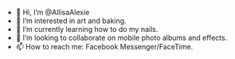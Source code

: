- 👋 Hi, I’m @AllisaAlexie
- 👀 I’m interested in art and baking.
- 🌱 I’m currently learning how to do my nails.
- 💞️ I’m looking to collaborate on mobile photo albums and effects.
- 📫 How to reach me: Facebook Messenger/FaceTime.

<!---
AllisaAlexie/AllisaAlexie is a ✨special ✨ repository because its `README.md` (this file) appears on your GitHub profile.
You can click the Preview link to take a look at your changes.
--->
